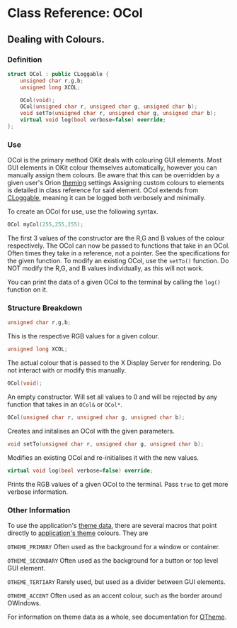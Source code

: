 # Class Reference: OCol
## Dealing with Colours.

### Definition
```cpp
struct OCol : public CLoggable {
	unsigned char r,g,b;
	unsigned long XCOL;

	OCol(void);
	OCol(unsigned char r, unsigned char g, unsigned char b);
	void setTo(unsigned char r, unsigned char g, unsigned char b);
	virtual void log(bool verbose=false) override;
};
```
### Use
OCol is the primary method OKit deals with colouring GUI elements.
Most GUI elements in OKit colour themselves automatically, however you can manually assign them colours. Be aware that this can be overridden by a given user's Orion [theming]((https://github.com/RosettaHS/OKit/blob/main/docs/Class%20Reference/OTheme.md)) settings 
Assigning custom colours to elements is detailed in class reference for said element.
OCol extends from [CLoggable](https://github.com/RosettaHS/OKit/blob/main/docs/Class%20Reference/Control%20Classes/CLoggable.md), meaning it can be logged both verbosely and minimally.

To create an OCol for use, use the following syntax.
```cpp
OCol myCol(255,255,255);
```
The first 3 values of the constructor are the R,G and B values of the colour respectively.
The OCol can now be passed to functions that take in an OCol. Often times they take in a reference, not a pointer. See the specifications for the given function.
To modify an existing OCol, use the `setTo()` function. Do NOT modify the R,G, and B values individually, as this will not work.

You can print the data of a given OCol to the terminal by calling the `log()` function on it.

### Structure Breakdown
```cpp
unsigned char r,g,b;
```
This is the respective RGB values for a given colour.
```cpp
unsigned long XCOL;
```
The actual colour that is passed to the X Display Server for rendering. Do not interact with or modify this manually.
```cpp
OCol(void);
```
An empty constructor. Will set all values to 0 and will be rejected by any function that takes in an `OCol&` or `OCol*`.
```cpp
OCol(unsigned char r, unsigned char g, unsigned char b);
```
Creates and initalises an OCol with the given parameters.
```cpp
void setTo(unsigned char r, unsigned char g, unsigned char b);
```
Modifies an existing OCol and re-initialises it with the new values.
```cpp
virtual void log(bool verbose=false) override;
```
Prints the RGB values of a given OCol to the terminal. Pass `true` to get more verbose information.

### Other Information
To use the application's [theme data](https://github.com/RosettaHS/OKit/blob/main/docs/Class%20Reference/OTheme.md), there are several macros that point directly to [application's theme](https://github.com/RosettaHS/OKit/blob/main/docs/Class%20Reference/OTheme.md#other-information) colours.
They are

`OTHEME_PRIMARY`   Often used as the background for a window or container.

`OTHEME_SECONDARY` Often used as the background for a button or top level GUI element.

`OTHEME_TERTIARY`  Rarely used, but used as a divider between GUI elements.

`OTHEME_ACCENT`    Often used as an accent colour, such as the border around OWindows.

For information on theme data as a whole, see documentation for [OTheme](https://github.com/RosettaHS/OKit/blob/main/docs/Class%20Reference/OTheme.md).
